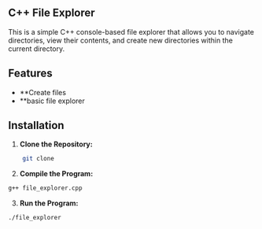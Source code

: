 ## C++ File Explorer
This is a simple C++ console-based file explorer that allows you to navigate directories, view their contents, and create new directories within the current directory.

## Features
- **Create files
- **basic file explorer
  
## Installation

1. **Clone the Repository:**

```bash
    git clone
```
2. **Compile the Program:**

```bash
g++ file_explorer.cpp
```
3. **Run the Program:**
   
```bash
./file_explorer
```
